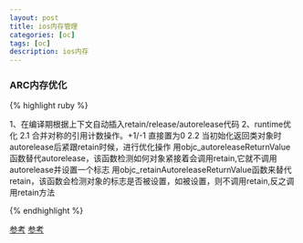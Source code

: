 ```yaml
---
layout: post
title: ios内存管理
categories: [oc]
tags: [oc]
description: ios内存
---
```


<h3>ARC内存优化</h3>

{% highlight ruby %}

1、在编译期根据上下文自动插入retain/release/autorelease代码
2、runtime优化
   2.1 合并对称的引用计数操作。+1/-1 直接置为0
   2.2 当初始化返回类对象时autorelease后紧跟retain时候，进行优化操作
      用objc_autoreleaseReturnValue函数替代autorelease，该函数检测如何对象紧接着会调用retain,它就不调用autorelease并设置一个标志
      用objc_retainAutoreleaseReturnValue函数来替代retain，该函数会检测对象的标志是否被设置，如被设置，则不调用retain,反之调用retain方法




{% endhighlight %}

<a href="http://ios.jobbole.com/85038/?utm_source=blog.jobbole.com&utm_medium=relatedPosts">参考</a>
<a href="https://elliotsomething.github.io/2016/05/17/iOS%E4%B9%8B%E5%86%85%E5%AD%98%E9%82%A3%E4%BA%9B%E4%BD%A0%E4%B8%8D%E7%9F%A5%E9%81%93%E7%9A%84%E4%BA%8B/">参考</a>


